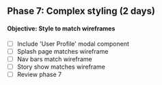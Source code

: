 ## Phase 7: Complex styling (2 days)

#### Objective: Style to match wireframes
- [ ] Include 'User Profile' modal component
- [ ] Splash page matches wireframe
- [ ] Nav bars match wireframe
- [ ] Story show matches wireframe
- [ ] Review phase 7
